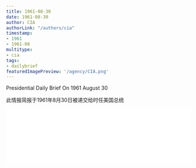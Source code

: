 ```yaml
---
title: 1961-08-30
date: 1961-08-30
author: CIA 
authorLink: "/authors/cia"
timestamp: 
- 1961
- 1961-08
multitype: 
- cia
tags: 
- dailybrief
featuredImagePreview: '/agency/CIA.png'
---
```



Presidential Daily Brief On 1961 August 30

此情报简报于1961年8月30日被递交给时任美国总统

<!--more-->





<div id="over" style="width:100%; overflow:hidden"> <iframe id="sFrame" name="sFrame" frameborder="no" border="0"  allowfullscreen marginwidth="0" scrolling="no" src = " /CIA/1961-08-30.html "  style = " position:absulute; width: 806px; top: 300;" > </iframe> </div>